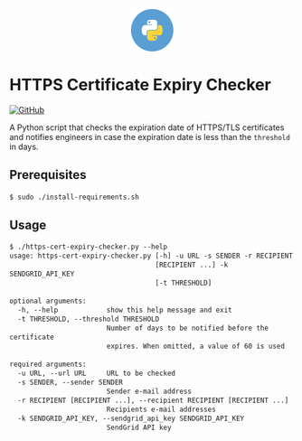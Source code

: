 <div align="center">
    <p>
        <img alt="Python Logo" src="img/circle-python.svg?sanitize=true" width="75" />
    </p>
</div>

# HTTPS Certificate Expiry Checker

[![GitHub](https://img.shields.io/github/license/wozorio/https-cert-expiry-checker)](https://github.com/wozorio/https-cert-expiry-checker/blob/master/LICENSE)

A Python script that checks the expiration date of HTTPS/TLS certificates and notifies engineers in case the expiration date is less than the `threshold` in days.

## Prerequisites

```bash
$ sudo ./install-requirements.sh
```

## Usage

```
$ ./https-cert-expiry-checker.py --help
usage: https-cert-expiry-checker.py [-h] -u URL -s SENDER -r RECIPIENT
                                    [RECIPIENT ...] -k SENDGRID_API_KEY
                                    [-t THRESHOLD]

optional arguments:
  -h, --help            show this help message and exit
  -t THRESHOLD, --threshold THRESHOLD
                        Number of days to be notified before the certificate
                        expires. When omitted, a value of 60 is used

required arguments:
  -u URL, --url URL     URL to be checked
  -s SENDER, --sender SENDER
                        Sender e-mail address
  -r RECIPIENT [RECIPIENT ...], --recipient RECIPIENT [RECIPIENT ...]
                        Recipients e-mail addresses
  -k SENDGRID_API_KEY, --sendgrid_api_key SENDGRID_API_KEY
                        SendGrid API key
```
